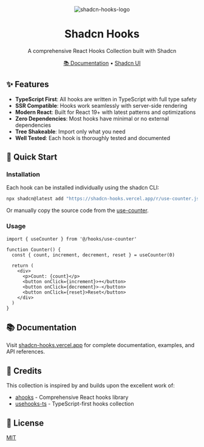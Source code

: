 <p align="center">
  <img alt="shadcn-hooks-logo" src="https://github.com/user-attachments/assets/2029994c-260d-4c4f-ac53-35ce089b4d39">
</p>

<h1 align="center">Shadcn Hooks</h1>

<p align="center">
  A comprehensive React Hooks Collection built with Shadcn
</p>

<p align="center">
  <a href="https://shadcn-hooks.vercel.app/">📚 Documentation</a>
  •
  <a href="https://github.com/shadcn-ui/ui">Shadcn UI</a>
</p>

## ✨ Features

- **TypeScript First**: All hooks are written in TypeScript with full type safety
- **SSR Compatible**: Hooks work seamlessly with server-side rendering
- **Modern React**: Built for React 19+ with latest patterns and optimizations
- **Zero Dependencies**: Most hooks have minimal or no external dependencies
- **Tree Shakeable**: Import only what you need
- **Well Tested**: Each hook is thoroughly tested and documented

## 🚀 Quick Start

### Installation

Each hook can be installed individually using the shadcn CLI:

```bash
npx shadcn@latest add "https://shadcn-hooks.vercel.app/r/use-counter.json"
```

Or manually copy the source code from the [use-counter](https://shadcn-hooks.vercel.app/docs/hooks/use-counter).

### Usage

```tsx
import { useCounter } from '@/hooks/use-counter'

function Counter() {
  const { count, increment, decrement, reset } = useCounter(0)

  return (
    <div>
      <p>Count: {count}</p>
      <button onClick={increment}>+</button>
      <button onClick={decrement}>-</button>
      <button onClick={reset}>Reset</button>
    </div>
  )
}
```

## 📚 Documentation

Visit [shadcn-hooks.vercel.app](https://shadcn-hooks.vercel.app/) for complete documentation, examples, and API references.

## 🤝 Credits

This collection is inspired by and builds upon the excellent work of:

- [ahooks](https://ahooks.js.org/) - Comprehensive React hooks library
- [usehooks-ts](https://usehooks-ts.com/) - TypeScript-first hooks collection

## 📄 License

[MIT](LICENSE)
